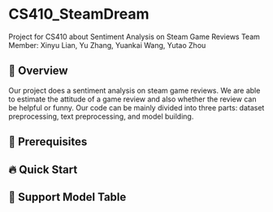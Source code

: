# CS410_SteamDream
Project for CS410 about Sentiment Analysis on Steam Game Reviews
Team Member: Xinyu Lian, Yu Zhang, Yuankai Wang, Yutao Zhou
## 📜 Overview
Our project does a sentiment analysis on steam game reviews. We are able to estimate the attitude of a game review and also whether the review can be helpful or funny. Our code can be mainly divided into three parts: dataset preprocessing, text  preprocessing, and model building.

## 🚨 Prerequisites

## 🔥 Quick Start


## 🚀 Support Model Table